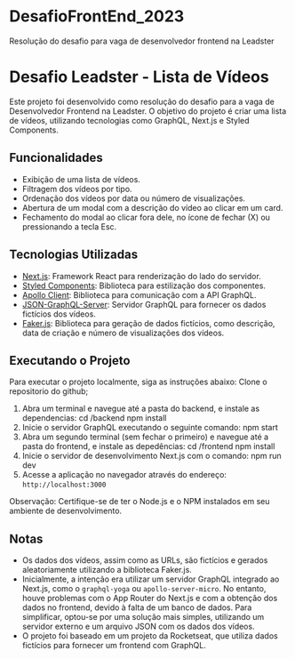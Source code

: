 # DesafioFrontEnd_2023
Resolução do desafio para vaga de desenvolvedor frontend na Leadster
# Desafio Leadster - Lista de Vídeos

Este projeto foi desenvolvido como resolução do desafio para a vaga de Desenvolvedor Frontend na Leadster. O objetivo do projeto é criar uma lista de vídeos, utilizando tecnologias como GraphQL, Next.js e Styled Components.

## Funcionalidades

- Exibição de uma lista de vídeos.
- Filtragem dos vídeos por tipo.
- Ordenação dos vídeos por data ou número de visualizações.
- Abertura de um modal com a descrição do vídeo ao clicar em um card.
- Fechamento do modal ao clicar fora dele, no ícone de fechar (X) ou pressionando a tecla Esc.

## Tecnologias Utilizadas

- [Next.js](https://nextjs.org/): Framework React para renderização do lado do servidor.
- [Styled Components](https://styled-components.com/): Biblioteca para estilização dos componentes.
- [Apollo Client](https://www.apollographql.com/docs/react/): Biblioteca para comunicação com a API GraphQL.
- [JSON-GraphQL-Server](https://github.com/marmelab/json-graphql-server): Servidor GraphQL para fornecer os dados fictícios dos vídeos.
- [Faker.js](https://github.com/marak/Faker.js/): Biblioteca para geração de dados fictícios, como descrição, data de criação e número de visualizações dos vídeos.

## Executando o Projeto

Para executar o projeto localmente, siga as instruções abaixo:
Clone o repositorio do github;

1. Abra um terminal e navegue até a pasta do backend, e instale as dependencias:
   cd /backend
   npm install
2. Inicie o servidor GraphQL executando o seguinte comando:
   npm start
3. Abra um segundo terminal (sem fechar o primeiro) e navegue até a pasta do frontend, e instale as depedências:
   cd /frontend
   npm install
4. Inicie o servidor de desenvolvimento Next.js com o comando:
   npm run dev
5. Acesse a aplicação no navegador através do endereço: `http://localhost:3000`

Observação: Certifique-se de ter o Node.js e o NPM instalados em seu ambiente de desenvolvimento.

## Notas

- Os dados dos vídeos, assim como as URLs, são fictícios e gerados aleatoriamente utilizando a biblioteca Faker.js.
- Inicialmente, a intenção era utilizar um servidor GraphQL integrado ao Next.js, como o `graphql-yoga` ou `apollo-server-micro`. No entanto, houve problemas com o App Router do Next.js e com a obtenção dos dados no frontend, devido à falta de um banco de dados. Para simplificar, optou-se por uma solução mais simples, utilizando um servidor externo e um arquivo JSON com os dados dos vídeos.
- O projeto foi baseado em um projeto da Rocketseat, que utiliza dados fictícios para fornecer um frontend com GraphQL.
